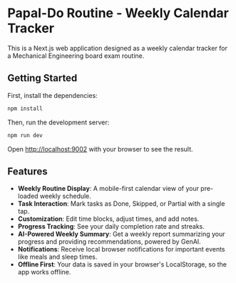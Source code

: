 # Papal-Do Routine - Weekly Calendar Tracker

This is a Next.js web application designed as a weekly calendar tracker for a Mechanical Engineering board exam routine.

## Getting Started

First, install the dependencies:

```bash
npm install
```

Then, run the development server:

```bash
npm run dev
```

Open [http://localhost:9002](http://localhost:9002) with your browser to see the result.

## Features

- **Weekly Routine Display**: A mobile-first calendar view of your pre-loaded weekly schedule.
- **Task Interaction**: Mark tasks as Done, Skipped, or Partial with a single tap.
- **Customization**: Edit time blocks, adjust times, and add notes.
- **Progress Tracking**: See your daily completion rate and streaks.
- **AI-Powered Weekly Summary**: Get a weekly report summarizing your progress and providing recommendations, powered by GenAI.
- **Notifications**: Receive local browser notifications for important events like meals and sleep times.
- **Offline First**: Your data is saved in your browser's LocalStorage, so the app works offline.
